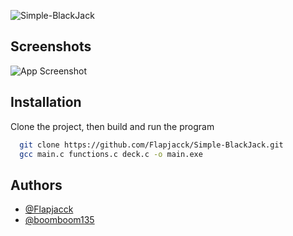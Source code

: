 
![Simple-BlackJack](https://socialify.git.ci/Flapjacck/Simple-BlackJack/image?description=1&descriptionEditable=Game%20of%20Blackjack%20made%20in%20the%20C%20programming%20language.%20Created%20to%20deepen%20my%20understanding%20of%20the%20C%20language%20and%20git.&language=1&name=1&pattern=Plus&stargazers=1&theme=Dark)



## Screenshots

![App Screenshot](https://i.imgur.com/trNjz79.png)


## Installation

Clone the project, then build and run the program

```bash
  git clone https://github.com/Flapjacck/Simple-BlackJack.git
  gcc main.c functions.c deck.c -o main.exe
```
    
## Authors

- [@Flapjacck](https://www.github.com/Flapjacck)
- [@boomboom135](https://www.github.com/boomboom135)


